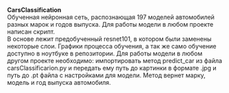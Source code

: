 **CarsClassification**  
Обученная нейронная сеть, распознающая 197 моделей автомобилей разных марок и годов выпуска. Для работы модели в любом проекте написан скрипт.   
В основе лежит предобученный resnet101, в котором были заменены некоторые слои. 
Графики процесса обучения, а так же само обучение доступно в ноутбуке в репозитории. 
Для работы модели в любом другом проекте необходимо: импортировать метод predict_car из файла carsClassificarion.py и передать ему путь до картинки в формате .jpg и путь до .pt файла с настройками для модели. Метод вернет марку, модель и год выпуска автомобиля.
